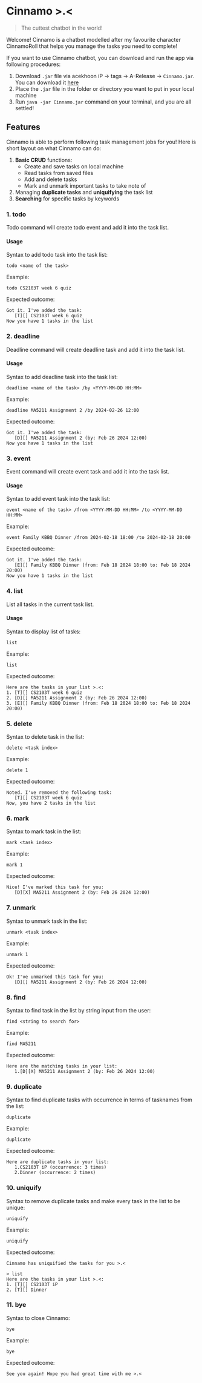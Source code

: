 # Cinnamo >.<
> The cuttest chatbot in the world!

Welcome! Cinnamo is a chatbot modelled after my favourite character CinnamoRoll that helps you manage the tasks you need to complete!

If you want to use Cinnamo chatbot, you can download and run the app via following procedures:
1. Download `.jar` file via acekhoon iP -> tags -> A-Release -> `Cinnamo.jar`. You can download it [here](https://github.com/acekhoon/ip/tags)
1. Place the `.jar` file in the folder or directory you want to put in your local machine
1. Run `java -jar Cinnamo.jar` command on your terminal, and you are all settled!

## Features 
Cinnamo is able to perform following task management jobs for you! Here is short layout on what Cinnamo can do:
1. **Basic CRUD** functions: 
    - Create and save tasks on local machine
    - Read tasks from saved files
    - Add and delete tasks 
    - Mark and unmark important tasks to take note of
1. Managing **duplicate tasks** and **uniquifying** the task list
1. **Searching** for specific tasks by keywords

### 1. todo

Todo command will create todo event and add it into the task list.

#### Usage

Syntax to add todo task into the task list:

`todo <name of the task>`

Example:

`todo CS2103T week 6 quiz`

Expected outcome:
```
Got it. I've added the task:
   [T][] CS2103T week 6 quiz
Now you have 1 tasks in the list
```

### 2. deadline

Deadline command will create deadline task and add it into the task list.

#### Usage

Syntax to add deadline task into the task list:

`deadline <name of the task> /by <YYYY-MM-DD HH:MM>`

Example:

`deadline MA5211 Assignment 2 /by 2024-02-26 12:00`

Expected outcome:
```
Got it. I've added the task:
   [D][] MA5211 Assignment 2 (by: Feb 26 2024 12:00)
Now you have 1 tasks in the list
```

### 3. event

Event command will create event task and add it into the task list.

#### Usage

Syntax to add event task into the task list:

`event <name of the task> /from <YYYY-MM-DD HH:MM> /to <YYYY-MM-DD HH:MM>`

Example:

`event Family KBBQ Dinner /from 2024-02-18 18:00 /to 2024-02-18 20:00`

Expected outcome:
```
Got it. I've added the task:
   [E][] Family KBBQ Dinner (from: Feb 18 2024 18:00 to: Feb 18 2024 20:00)
Now you have 1 tasks in the list
```

### 4. list

List all tasks in the current task list.

#### Usage

Syntax to display list of tasks:

`list`

Example:

`list`

Expected outcome:
```
Here are the tasks in your list >.<:
1. [T][] CS2103T week 6 quiz
2. [D][] MA5211 Assignment 2 (by: Feb 26 2024 12:00)
3. [E][] Family KBBQ Dinner (from: Feb 18 2024 18:00 to: Feb 18 2024 20:00)
```

### 5. delete

Syntax to delete task in the list:

`delete <task index>`

Example:

`delete 1`

Expected outcome:
```
Noted. I've removed the following task:
   [T][] CS2103T week 6 quiz
Now, you have 2 tasks in the list
```

### 6. mark

Syntax to mark task in the list:

`mark <task index>`

Example:

`mark 1`

Expected outcome:
```
Nice! I've marked this task for you:
   [D][X] MA5211 Assignment 2 (by: Feb 26 2024 12:00)
```

### 7. unmark

Syntax to unmark task in the list:

`unmark <task index>`

Example:

`unmark 1`

Expected outcome:
```
Ok! I've unmarked this task for you:
   [D][] MA5211 Assignment 2 (by: Feb 26 2024 12:00)
```

### 8. find

Syntax to find task in the list by string input from the user:

`find <string to search for>`

Example:

`find MA5211`

Expected outcome:
```
Here are the matching tasks in your list:
   1.[D][X] MA5211 Assignment 2 (by: Feb 26 2024 12:00)
```

### 9. duplicate

Syntax to find duplicate tasks with occurrence in terms of tasknames from the list:

`duplicate`

Example:

`duplicate`

Expected outcome:
```
Here are duplicate tasks in your list:
   1.CS2103T iP (occurrence: 3 times)
   2.Dinner (occurrence: 2 times)
```

### 10. uniquify

Syntax to remove duplicate tasks and make every task in the list to be unique:

`uniquify`

Example:

`uniquify`

Expected outcome:
```
Cinnamo has uniquified the tasks for you >.<

> list
Here are the tasks in your list >.<:
1. [T][] CS2103T iP
2. [T][] Dinner
```

### 11. bye

Syntax to close Cinnamo:

`bye`

Example:

`bye`

Expected outcome:
```
See you again! Hope you had great time with me >.<
```